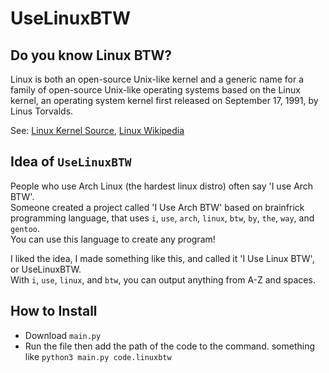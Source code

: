 # UseLinuxBTW

## Do you know Linux BTW?
Linux is both an open-source Unix-like kernel and a generic name for a family of open-source Unix-like operating systems based on the Linux kernel,
an operating system kernel first released on September 17, 1991, by Linus Torvalds.

See: <a href="https://github.com/torvalds/linux">Linux Kernel Source</a>, <a href="https://en.wikipedia.org/wiki/Linux">Linux Wikipedia</a>

## Idea of `UseLinuxBTW`
People who use Arch Linux (the hardest linux distro) often say 'I use Arch BTW'.  
Someone created a project called 'I Use Arch BTW' based on brainfrick programming language, that uses `i`, `use`, `arch`, `linux`, `btw`, `by`, `the`, `way`, and `gentoo`.  
You can use this language to create any program!


I liked the idea, I made something like this, and called it 'I Use Linux BTW', or UseLinuxBTW.  
With `i`, `use`, `linux`, and `btw`, you can output anything from A-Z and spaces.

## How to Install
- Download `main.py`
- Run the file then add the path of the code to the command. something like `python3 main.py code.linuxbtw`